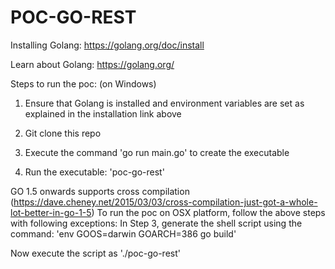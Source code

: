 # POC-GO-REST

Installing Golang: https://golang.org/doc/install

Learn about Golang: https://golang.org/

Steps to run the poc: (on Windows)

1) Ensure that Golang is installed and environment variables are set as explained in the installation link above

2) Git clone this repo

3) Execute the command 'go run main.go' to create the executable

4) Run the executable: 'poc-go-rest'

GO 1.5 onwards supports cross compilation (https://dave.cheney.net/2015/03/03/cross-compilation-just-got-a-whole-lot-better-in-go-1-5)
To run the poc on OSX platform, follow the above steps with following exceptions:
In Step 3, generate the shell script using the command: 'env GOOS=darwin GOARCH=386 go build'

Now execute the script as './poc-go-rest'
  
